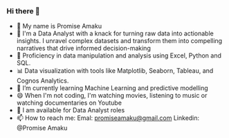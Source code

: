 ### Hi there 👋

- 👋 My name is Promise Amaku
- 👀 I'm a Data Analyst with a knack for turning raw data into actionable insights. I unravel complex datasets and transform them into compelling narratives that drive informed decision-making
- 🌱  Proficiency in data manipulation and analysis using Excel, Python and SQL.
- 📊  Data visualization with tools like Matplotlib, Seaborn, Tableau, and Cognos Analytics.
- 🌱 I’m currently learning  Machine Learning and predictive modelling
- 😄 When I'm not coding, I'm watching movies, listening to music or watching documentaries on Youtube
- 💼 I am available for Data Analyst roles
- 📫 How to reach me: Emal: promiseamaku@gmail.com Linkedin: @Promise Amaku
